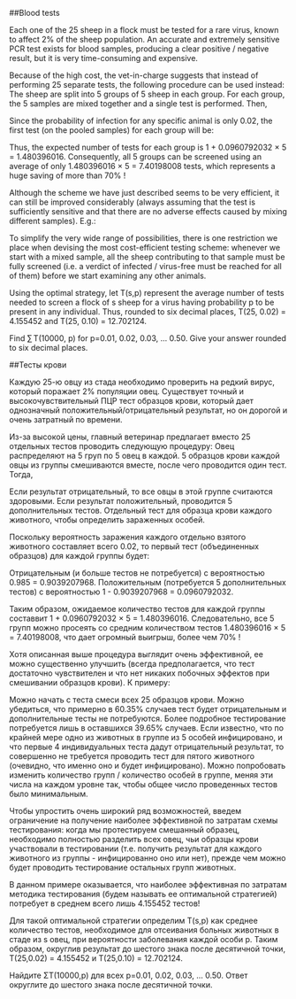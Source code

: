 ##Blood tests


Each one of the 25 sheep in a flock must be tested for a rare virus, known to affect 2% of the sheep population.
An accurate and extremely sensitive PCR test exists for blood samples, producing a clear positive / negative result, but it is very time-consuming and expensive.


Because of the high cost, the vet-in-charge suggests that instead of performing 25 separate tests, the following procedure can be used instead:
The sheep are split into 5 groups of 5 sheep in each group. 
For each group, the 5 samples are mixed together and a single test is performed. Then,


Since the probability of infection for any specific animal is only 0.02, the first test (on the pooled samples) for each group will be:


Thus, the expected number of tests for each group is 1 + 0.0960792032 × 5 = 1.480396016.
Consequently, all 5 groups can be screened using an average of only 1.480396016 × 5 = 7.40198008 tests, which represents a huge saving of more than 70% !


Although the scheme we have just described seems to be very efficient, it can still be improved considerably (always assuming that the test is sufficiently sensitive and that there are no adverse effects caused by mixing different samples). E.g.:


To simplify the very wide range of possibilities, there is one restriction we place when devising the most cost-efficient testing scheme: whenever we start with a mixed sample, all the sheep contributing to that sample must be fully screened (i.e. a verdict of infected / virus-free must be reached for all of them) before we start examining any other animals.


Using the optimal strategy, let T(s,p) represent the average number of tests needed to screen a flock of s sheep for a virus having probability p to be present in any individual.
Thus, rounded to six decimal places, T(25, 0.02) = 4.155452 and T(25, 0.10) = 12.702124.


Find ∑ T(10000, p) for p=0.01, 0.02, 0.03, ... 0.50.
Give your answer rounded to six decimal places.

##Тесты крови


Каждую 25-ю овцу из стада необходимо проверить на редкий вирус, который поражает 2% популяции овец. Существует точный и высокочувствительный ПЦР тест образцов крови, который дает однозначный положительный/отрицательный результат, но он дорогой и очень затратный по времени.


Из-за высокой цены, главный ветеринар предлагает вместо 25 отдельных тестов проводить следующую процедуру: Овец распределяют на 5 груп по 5 овец в каждой. 5 образцов крови каждой овцы из группы смешиваются вместе, после чего проводится один тест. Тогда,

Если результат отрицательный, то все овцы в этой группе считаются здоровыми.
Если результат положительный, проводится 5 дополнительных тестов. Отдельный тест для образца крови каждого животного, чтобы определить зараженных особей.


Поскольку вероятность заражения каждого отдельно взятого животного составляет всего 0.02, то первый тест (объединенных образцов) для каждой группы будет:

Отрицательным (и больше тестов не потребуется) с вероятностью 0.985 = 0.9039207968.
Положительным (потребуется 5 дополнительных тестов) с вероятностью 1 - 0.9039207968 = 0.0960792032.


Таким образом, ожидаемое количество тестов для каждой группы составвит 1 + 0.0960792032 × 5 = 1.480396016.
Следовательно, все 5 групп можно просеять со средним количеством тестов 1.480396016 × 5 = 7.40198008, что дает огромный выигрыш, более чем 70% !


Хотя описанная выше процедура выглядит очень эффективной, ее можно существенно улучшить (всегда предполагается, что тест достаточно чувствителен и что нет никаких побочных эффектов при смешивании образцов крови). К примеру:


Можно начать с теста смеси всех 25 образцов крови. Можно убедиться, что примерно в 60.35% случаев тест будет отрицательным и дополнительные тесты не потребуются. Более подробное тестирование потребуется лишь в оставшихся 39.65% случаев.
Если известно, что по крайней мере одно из животных в группе из 5 особей инфицировано, и что первые 4 индивидуальных теста дадут отрицательный результат, то совершенно не требуется проводить тест для пятого животного (очевидно, что именно оно и будет инфицировано).
Можно попробовать изменить количество групп / количество особей в группе, меняя эти числа на каждом уровне так, чтобы общее число проведенных тестов было минимальным.


Чтобы упростить очень широкий ряд возможностей, введем ограничение на получение наиболее эффективной по затратам схемы тестирования: когда мы протестируем смешанный образец, необходимо полностью разделить всех овец, чьи образцы крови участвовали в тестировании (т.е. получить результат для каждого животного из группы - инфицированно оно или нет), прежде чем можно будет проводить тестирование остальных групп животных.


В данном примере оказывается, что наиболее эффективная по затратам методика тестирования (будем называть ее оптимальной стратегией) потребует в среднем всего лишь 4.155452 тестов!


Для такой оптимальной стратегии определим T(s,p) как среднее количество тестов, необходимое для отсеивания больных животных в стаде из s овец, при вероятности заболевания каждой особи p.
Таким образом, округлив результат до шестого знака после десятичной точки, T(25,0.02) = 4.155452 и T(25,0.10) = 12.702124.


Найдите ΣT(10000,p) для всех p=0.01, 0.02, 0.03, ... 0.50.
Ответ округлите до шестого знака после десятичной точки.

